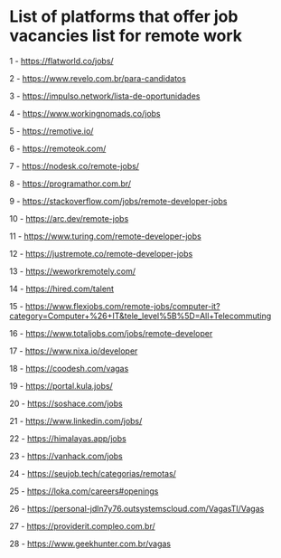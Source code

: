 # List of platforms that offer job vacancies list for remote work
1 - https://flatworld.co/jobs/ 

2 - https://www.revelo.com.br/para-candidatos

3 - https://impulso.network/lista-de-oportunidades

4 - https://www.workingnomads.co/jobs 

5 - https://remotive.io/ 

6 - https://remoteok.com/ 

7 - https://nodesk.co/remote-jobs/ 

8 - https://programathor.com.br/

9 - https://stackoverflow.com/jobs/remote-developer-jobs 

10 - https://arc.dev/remote-jobs 

11 - https://www.turing.com/remote-developer-jobs 

12 - https://justremote.co/remote-developer-jobs 

13 - https://weworkremotely.com/ 

14 - https://hired.com/talent 

15 - https://www.flexjobs.com/remote-jobs/computer-it?category=Computer+%26+IT&tele_level%5B%5D=All+Telecommuting 

16 - https://www.totaljobs.com/jobs/remote-developer 

17 - https://www.nixa.io/developer 

18 - https://coodesh.com/vagas

19 - https://portal.kula.jobs/

20 - https://soshace.com/jobs 

21 - https://www.linkedin.com/jobs/ 

22 - https://himalayas.app/jobs 

23 - https://vanhack.com/jobs 

24 - https://seujob.tech/categorias/remotas/

25 - https://loka.com/careers#openings 

26 - https://personal-jdln7y76.outsystemscloud.com/VagasTI/Vagas

27 - https://providerit.compleo.com.br/

28 - https://www.geekhunter.com.br/vagas
